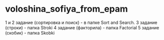# voloshina_sofiya_from_epam
1 и 2 задание (сортировка и поиск) - в папке Sort and Search.
3 задание (строки) - папка Stroki
4 задание (факторила) - папка Factorial
5 задание (скобик) - папка Skobki
